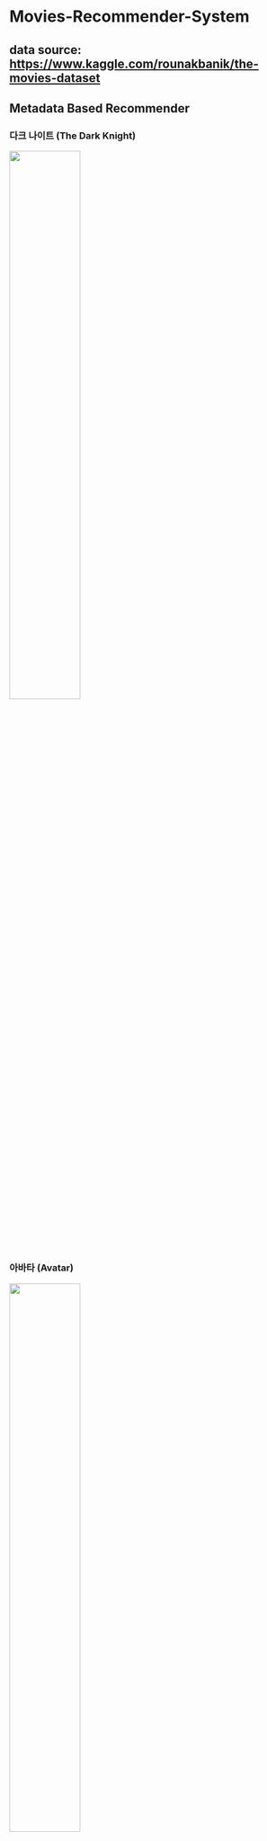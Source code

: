 # Movies-Recommender-System  

## data source: https://www.kaggle.com/rounakbanik/the-movies-dataset  

## Metadata Based Recommender  
### 다크 나이트 (The Dark Knight)  
<img src="https://user-images.githubusercontent.com/29765855/84464479-9195f680-acaf-11ea-88ab-cb5cd6b47884.PNG" width="50%">  

### 아바타 (Avatar)  
<img src="https://user-images.githubusercontent.com/29765855/84464541-bee2a480-acaf-11ea-9449-215edbe2bc4e.PNG" width="50%">

## Hybrid Recommender  
<img src="https://user-images.githubusercontent.com/29765855/84464667-1b45c400-acb0-11ea-838a-757b7e3add7c.PNG" width="100%">

